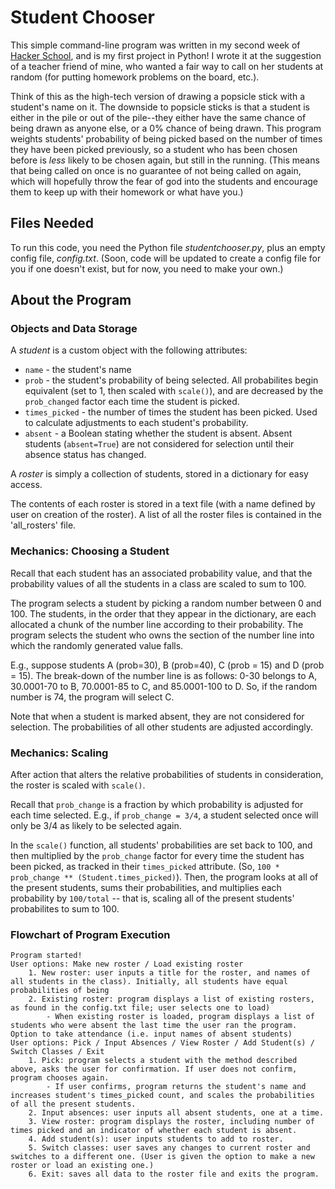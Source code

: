 Student Chooser
===============
This simple command-line program was written in my second week of [Hacker School](https://www.hackerschool.com/), and is my first project in Python! I wrote it at the suggestion of a teacher friend of mine, who wanted a fair way to call on her students at random (for putting homework problems on the board, etc.).

Think of this as the high-tech version of drawing a popsicle stick with a student's name on it. The downside to popsicle sticks is that a student is either in the pile or out of the pile--they either have the same chance of being drawn as anyone else, or a 0% chance of being drawn. This program weights students' probability of being picked based on the number of times they have been picked previously, so a student who has been chosen before is _less_ likely to be chosen again, but still in the running. (This means that being called on once is no guarantee of not being called on again, which will hopefully throw the fear of god into the students and encourage them to keep up with their homework or what have you.)

Files Needed
------------
To run this code, you need the Python file *studentchooser.py*, plus an empty config file, *config.txt*. (Soon, code will be updated to create a config file for you if one doesn't exist, but for now, you need to make your own.)

About the Program
-----------------
### Objects and Data Storage

A *student* is a custom object with the following attributes:

* `name` - the student's name
* `prob` - the student's probability of being selected. All probabilites begin equivalent (set to 1, then scaled with `scale()`), and are decreased by the `prob_changed` factor each time the student is picked.
* `times_picked` - the number of times the student has been picked. Used to calculate adjustments to each student's probability.
* `absent` - a Boolean stating whether the student is absent. Absent students (`absent=True`) are not considered for selection until their absence status has changed.

A *roster* is simply a collection of students, stored in a dictionary for easy access.

The contents of each roster is stored in a text file (with a name defined by user on creation of the roster). A list of all the roster files is contained in the 'all_rosters' file.

### Mechanics: Choosing a Student
Recall that each student has an associated probability value, and that the probability values of all the students in a class are scaled to sum to 100.

The program selects a student by picking a random number between 0 and 100. The students, in the order that they appear in the dictionary, are each allocated a chunk of the number line according to their probability. The program selects the student who owns the section of the number line into which the randomly generated value falls.

E.g., suppose students A (prob=30), B (prob=40), C (prob = 15) and D (prob = 15). The break-down of the number line is as follows: 0-30 belongs to A, 30.0001-70 to B, 70.0001-85 to C, and 85.0001-100 to D. So, if the random number is 74, the program will select C.

Note that when a student is marked absent, they are not considered for selection. The probabilities of all other students are adjusted accordingly.

### Mechanics: Scaling
After action that alters the relative probabilities of students in consideration, the roster is scaled with `scale()`.

Recall that `prob_change` is a fraction by which probability is adjusted for each time selected. E.g., if `prob_change = 3/4`, a student selected once will only be 3/4 as likely to be selected again.

In the `scale()` function, all students' probabilities are set back to 100, and then multiplied by the `prob_change` factor for every time the student has been picked, as tracked in their `times_picked` attribute.  (So, `100 * prob_change ** (Student.times_picked)`). Then, the program looks at all of the present students, sums their probabilities, and multiplies each probability by `100/total` -- that is, scaling all of the present students' probabilites to sum to 100.

### Flowchart of Program Execution

	Program started!
	User options: Make new roster / Load existing roster
		1. New roster: user inputs a title for the roster, and names of all students in the class). Initially, all students have equal probabilities of being
		2. Existing roster: program displays a list of existing rosters, as found in the config.txt file; user selects one to load)
			- When existing roster is loaded, program displays a list of students who were absent the last time the user ran the program.
	Option to take attendance (i.e. input names of absent students)
	User options: Pick / Input Absences / View Roster / Add Student(s) / Switch Classes / Exit
		1. Pick: program selects a student with the method described above, asks the user for confirmation. If user does not confirm, program chooses again.
			- If user confirms, program returns the student's name and increases student's times_picked count, and scales the probabilities of all the present students.
		2. Input absences: user inputs all absent students, one at a time.
		3. View roster: program displays the roster, including number of times picked and an indicator of whether each student is absent.
		4. Add student(s): user inputs students to add to roster.
		5. Switch classes: user saves any changes to current roster and switches to a different one. (User is given the option to make a new roster or load an existing one.)
		6. Exit: saves all data to the roster file and exits the program.